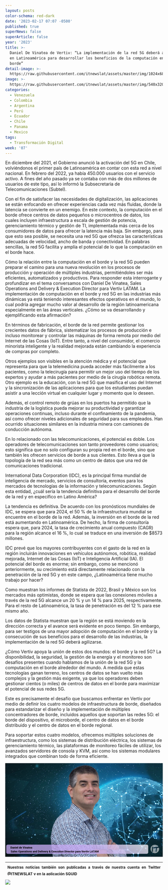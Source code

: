```yaml
---
layout: posts
color-schema: red-dark
date: '2023-02-17 07:07 -0500'
published: true
superNews: false
superArticle: false
year: '2023'
title: >-
  Daniel De Vinatea de Vertiv: “La implementación de la red 5G deberá agilizarse
  en Latinoamérica para desarrollar los beneficios de la computación en el
  borde”
detail-image: >-
  https://raw.githubusercontent.com/itnewslat/assets/master/img/1024x680/Daniel-de-Vinatea-g.jpg
image: >-
  https://raw.githubusercontent.com/itnewslat/assets/master/img/540x320/Daniel-de-Vinatea-p.jpg
categories:
  - Venezuela
  - Colombia
  - Argentina
  - Perú
  - Ecuador
  - Chile
  - Panama
  - Mexico
tags:
  - Transformación Digital
week: '07'
---
```

En diciembre del 2021, el Gobierno anunció la activación del 5G en Chile, volviéndonos el primer país de Latinoamérica en contar con esta red a nivel nacional. En febrero del 2022, ya había 450.000 usuarios con el servicio activo. A fines del año pasado ya se contaba con más de dos millones de usuarios de este tipo, así lo informó la Subsecretaria de Telecomunicaciones (Subtel). 

Con el fin de satisfacer las necesidades de digitalización, las aplicaciones se están enfocando en ofrecer experiencias cada vez más fluidas, donde la latencia se convierte en un enemigo. En este contexto, la computación en el borde ofrece centros de datos pequeños o microcentros de datos, los cuales incluyen infraestructura a escala de gestión de potencia, gerenciamiento térmico y gestión de TI, implementada más cerca de los consumidores de datos para ofrecer la latencia más baja. Sin embargo, para que esto sea posible, se necesita una red 5G que ofrezca las características adecuadas de velocidad, ancho de banda y conectividad. En palabras sencillas, la red 5G facilita y amplía el potencial de lo que la computación en el borde hace.

Cómo la relación entre la computación en el borde y la red 5G pueden preparar el camino para una nueva revolución en los procesos de producción y operación de múltiples industrias, permitiéndoles ser más eficientes, automatizados y productivos. Para responder esta interrogante y profundizar en el tema conversamos con Daniel De Vinatea, Sales Operations and Delivery & Execution Director para Vertiv LATAM.
La implementación de computación en el borde y red 5G en las industrias más dinámicas ya está teniendo interesantes efectos operativos en el mundo, lo cual podría agregar mucho valor al desarrollo de la región latinoamericana especialmente en las áreas verticales. ¿Cómo se va desarrollando y ejemplificando esta afirmación? 

En términos de fabricación, el borde de la red permite gestionar los crecientes datos de fábrica, sistematizar los procesos de producción e incluso monitorear y controlar las máquinas de forma remota por medio del Internet de las Cosas (IoT). Entre tanto, a nivel del consumidor, el comercio minorista inteligente y la realidad mejorada están cambiando la experiencia de compras por completo.

Otros ejemplos son visibles en la atención médica y el potencial que representa para que la telemedicina pueda acceder más fácilmente a los pacientes, como la telecirugía para permitir un mejor uso del tiempo de los expertos y ayudar a más pacientes por medio de la cirugía robótica remota. Otro ejemplo es la educación, con la red 5G que masifica el uso del Internet y la sincronización de las aplicaciones para que los estudiantes puedan asistir a una lección virtual en cualquier lugar y momento que lo deseen.

Además, el control remoto de grúas en los puertos ha permitido que la industria de la logística pueda mejorar su productividad y garantizar operaciones continuas, incluso durante el confinamiento de la pandemia, así como ofrecer niveles adicionales de seguridad para sus empleados. Han ocurrido situaciones similares en la industria minera con camiones de conducción autónoma.

En lo relacionado con las telecomunicaciones, el potencial es doble. Los operadores de telecomunicaciones son tanto proveedores como usuarios; esto significa que no solo configuran su propia red en el borde, sino que también les ofrecen servicios de borde a sus clientes. Esto lleva a que la topología de la red sea más como un centro de datos que una red de comunicaciones tradicional.

International Data Corporation (IDC), es la principal firma mundial de inteligencia de mercado, servicios de consultoría, eventos para los mercados de tecnologías de la información y telecomunicaciones. Según esta entidad, ¿cuál sería la tendencia definitiva para el desarrollo del borde de la red y en específico en Latino América?

La tendencia es definitiva. De acuerdo con los pronósticos mundiales de IDC, se espera que para 2024, el 50 % de la infraestructura mundial se encuentre en el borde de la red. Además, la inversión en el borde de la red está aumentando en Latinoamérica. De hecho, la firma de consultoría espera que, para 2024, la tasa de crecimiento anual compuesto (CAGR) para la región alcance el 16 %, lo cual se traduce en una inversión de $8573 millones.

IDC prevé que los mayores contribuyentes con el gasto de la red en la región incluirán innovaciones en vehículos autónomos, robótica, realidad mejorada, Internet de las Cosas (IoT) e Inteligencia Artificial (IA).
El potencial del borde es enorme; sin embargo, como se mencionó anteriormente, su crecimiento está directamente relacionado con la penetración de la red 5G y en este campo, ¿Latinoamérica tiene mucho trabajo por hacer?

Como muestran los informes de Statista de 2022, Brasil y México son los mercados más optimistas, donde se espera que las conexiones móviles a través de la red 5G alcance un 20 % y un 14 % para 2025, respectivamente. Para el resto de Latinoamérica, la tasa de penetración es del 12 % para ese mismo año.

Los datos de Statista muestran que la región se está moviendo en la dirección correcta y el avance será evidente en poco tiempo. Sin embargo, para ser testigos de una mayor adopción de computación en el borde y la consecución de sus beneficios para el desarrollo de las industrias, la implementación de la red 5G deberá agilizarse.

¿Cómo Vertiv apoya la unión de estos dos mundos: el borde y la red 5G?
La disponibilidad, la seguridad, la gestión de la energía y el monitoreo son desafíos presentes cuando hablamos de la unión de la red 5G y la computación en el borde alrededor del mundo. A medida que estas tecnologías ganan terreno, los centros de datos se han vuelto más complejos y la gestión más exigente, ya que los operadores deben gestionar cientos (o miles) de centros de datos en el borde para maximizar el potencial de sus redes 5G.

Este es precisamente el desafío que buscamos enfrentar en Vertiv por medio de definir los cuatro modelos de infraestructura de borde, diseñados para estandarizar el diseño y la implementación de múltiples concentradores de borde, incluidos aquellos que soportan las redes 5G: el borde del dispositivo, el microborde, el centro de datos en el borde distribuido y el centro de datos en el borde regional.

Para soportar estos cuatro modelos, ofrecemos múltiples soluciones de infraestructura, como los sistemas de distribución eléctrica, los sistemas de gerenciamiento térmico, las plataformas de monitoreo fáciles de utilizar, los avanzados servidores de consola y KVM, así como los sistemas modulares integrados que combinan todo de forma eficiente.

![](https://raw.githubusercontent.com/itnewslat/assets/master/img/540x320/Daniel-de-Vinatea-p.jpg)

<table style="height: 42px;" width="569">
<tbody>
<tr>
<td style="text-align: justify;"><sub><strong>Nuestras noticias también son publicadas a través de nuestra cuenta en Twitter <a href="https://twitter.com/itnewslat?lang=es">@ITNEWSLAT</a> y en la aplicación <a href="https://squidapp.co/en/">SQUID</a></strong></sub></td>
</tr>
</tbody>
</table>

<img src="https://tracker.metricool.com/c3po.jpg?hash=56f88a41e39ab42c063cc51676587a04"/>